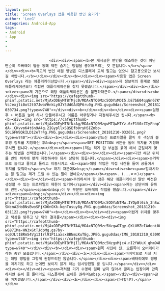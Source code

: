 ```yaml
---
layout: post
title: 'Screen Overlays 앱을 이용한 번인 숨기기'
author: 'LeeG'
categories: Android-App
tags:
- Android
- App
-
-
---
```



<script> location.href='https://cafe.naver.com/develoid/837617' ; </script>


















						<div><div><span><b>본 게시글은 번인을 해소하는 것이 아닌 단순히 오버레이 앱을 통해 약간 숨기는 방법을 공유해드리는 것 뿐입니다.</b></span></div><div><b>최고의 번인 해결 방법은 디스플레이 교체 말고는 없으니 참고용으로만 보시길 바랍니다.</b></div></div><div><b></div><div><span>사용할 앱은 Screen Overlays 라는 애플리케이션입니다.</span></div><div><span>제 정보력의 한계로 해당 애플리케이션보다 적합한 애플리케이션을 찾지 못했습니다.</span></div><div><b></div><div><span>제 기준으로 해당 애플리케이션은 좀 불편하더군요.</span></div><div><b></div><div><img src="https://cafeptthumb-phinf.pstatic.net/MjAxODEyMTBfMjc0/MDAxNTQ0Mzc5ODYxMDI5.bE7bE04qqGn67KYBmuEYA7E2ZfYl8hd6PoP5QKB6y6Qg._SV-VcJexjli0ot2t07JwoVHnkLy0JY5UdGAdQP6ru0g.PNG.gugu0das/Screenshot_20181210-030734.png?type=w740"></div><div><b></div><div><b></div><div><span>실행 후 + 버튼을 눌러 하나 만들어주시고 이름은 아무렇게나 지정해주시면 됩니다.</span><b><b><div><img src="https://cafeptthumb-phinf.pstatic.net/MjAxODEyMTBfNzAg/MDAxNTQ0MzgwMTQwMTYz.6rF1V0zZIyFhnpT3lryhuEIvh-dA-_CKvvoK4t6n9A4g.2IGypllxSQSEfb0ryHSIZnbo-5OLoFWBQkILD12eTr4g.PNG.gugu0das/Screenshot_20181210-032651.png?type=w740"></div><div><b></div><div><span>만드신 프로파일을 클릭 후 색상과 불투명 정도를 지정하신 후&nbsp;</span><span>SET POSITION 버튼을 눌러 위치를 지정해주시면 됩니다.</span></div><div><span>(저는 적게 탄 부분을 붉게 해서 균일하게 맞추는 방법을 선택했습니다.)</span></div><div><b></div><div><span>다만 해당 위치를 번인 위치에 맞게 지정하셔야 되서 상당히 힘듭니다.</span></div><div><span>손가락으로 늘리고 줄이고 돌리고 이동시키고 <b><span>해당 작업은 직접 시간을 들여 공들여서 위치를 맞춰야</span></b> 하기 때문에&nbsp;</span></div><div><b><span>힘내시라는 말 말고는 제가 드릴 수 있는 말이 없네요</span></b><span>. (...ㅎㅎ)</span></div><div><b></div><div><span>주의하셔야 할 점은 해당 애플리케이션 일반 버전은 생성할 수 있는 프로파일의 제한이 있기에</span></div><div><span>저는 상단바와 유튜브 번인.</span><span>&nbsp;이 두 부분만 오버레이 작업을 했습니다.</span></div><div><span>&nbsp;</span></div></div><div><img src="https://cafeptthumb-phinf.pstatic.net/MjAxODEyMTBfMTc0/MDAxNTQ0Mzc5ODYxNTMw.IYOp8l6ih_3hSwigvZ1Qfg3jwX9dtbUEX47oWQMbtNQg.8lFn1Ksa-SNcnA2HoBNsBwoSPjXO6nOXk-kqnTusuy8g.PNG.gugu0das/Screenshot_20181210-031122.png?type=w740"><b></div><div><b></div><div><span>어렵게 위치를 맞추고 색상을 맞추고 난 뒤의 결과물</span></div><div><b><div><img src="https://cafeptthumb-phinf.pstatic.net/MjAxODEyMTBfMTA4/MDAxNTQ0Mzc5NzgwOTgy.QXLUMZeIAdeni0OqGFCdR4q-wG87IMa-HN3xGtTJdpMg.gs7by-sq0JLt1BRmS4Vg131rl91P1LaxsxBBNmLKuTEg.JPEG.gugu0das/IMG_20181210_030952.jpg?type=w740"><img src="https://cafeptthumb-phinf.pstatic.net/MjAxODEyMTBfMjI1/MDAxNTQ0Mzc5NzgxMjc4.nI2fWUuX_qhm94bSq1fm7hUl8Nh4dAFDtYVOmwiPKQUg.gaOHu4Q7qUANPu4tEhyYEKTLfSLR6_2uv4SDtRwYzHQg.JPEG.gugu0das/IMG_20181210_031017.jpg?type=w740"></div><div><b></div><div><span>왼쪽 사진이 전, 오른쪽이 오버레이가 작동 중인 모습입니다.</span></div><div><b></div><div><span>마지막으로 사실 저는 해당 방법을 그렇게 권장드리진 않습니다.</span></div><div><span>배터리에도 영향을 미치기도 하고 눈에만 보이지 않게 하는 임시방편일 뿐 입니다.</span></div></div><div><b></div><div><span>저처럼 기기 수명이 얼마 남지 않아서 굴리는 입장이라 만족하지만 돈이 좀 들더라도 디스플레이 교체를 권하며&nbsp;</span></div><div><span>글을 마치겠습니다.</span></div><div><b></div><div><span>감사합니다.</span></div>
